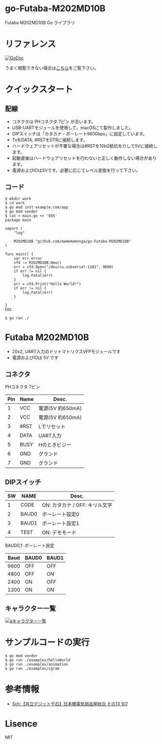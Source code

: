 # go-Futaba-M202MD10B

Futaba M202MD10B Go ライブラリ

# リファレンス

[![GoDoc](https://godoc.org/github.com/mamemomonga/go-Futaba-M202MD10B?status.svg)](https://godoc.org/github.com/mamemomonga/go-Futaba-M202MD10B)

うまく閲覧できない場合は[こちら](./Doc.md)をご覧下さい。

# クイックスタート

## 配線

* コネクタは PHコネクタ 7ピン が合います。
* USB-UARTモジュールを使用して、macOSにて製作しました。
* DIPスイッチは「カタカナ・ボーレート9600bps」に設定しています。
* TxをDATA, #RSTをDTRに接続します。
* ハードウェアリセットが不要な場合は#RSTを10kΩ抵抗を介して5Vに接続します。
* 起動直後はハードウェアリセットを行わないと正しく動作しない場合があります。
* 電源およびIOは5Vです。必要に応じてレベル変換を行って下さい。

## コード

	$ mkdir work
	$ cd work
	$ go mod init example.com/app
	$ go mod vendor
	$ cat > main.go << 'EOS'
	package main

	import (
		"log"

		M202MD10B "github.com/mamemomonga/go-Futaba-M202MD10B"
	)

	func main() {
		var err error
		vfd := M202MD10B.New()
		err = vfd.Open("/dev/cu.usbserial-1101", 9600)
		if err != nil {
			log.Fatal(err)
		}
		err = vfd.Print("Hello World!")
		if err != nil {
			log.Fatal(err)
		}

	}
	EOS

	$ go run ./


# Futaba M202MD10B

* 20x2, UART入力のドットマトリクスVFPモジュールです
* 電源およびIOは 5V です

## コネクタ

PHコネクタ 7ピン

Pin | Name | Desc.
---|---|---
1 | VCC | 電源(5V 約650mA)
2 | VCC | 電源(5V 約650mA)
3 | #RST | Lでリセット
4 | DATA | UART入力
5 | BUSY | Hのときビジー
6 | GND | グランド
7 | GND | グランド

## DIPスイッチ

SW | NAME | Desc.
---|---|---
1 | CODE | ON: カタカナ / OFF: キリル文字
2 | BAUD0 | ボーレート設定0
3 | BAUD1 | ボーレート設定1
4 | TEST | ON: デモモード

BAUD0,1: ボーレート設定

Baud | BAUD0 | BAUD1
---|---|---
9600 | OFF | OFF
4800 | OFF | ON
2400 | ON | OFF
1200 | ON | ON

## キャラクター一覧

[![aキャラクター一覧](http://img.youtube.com/vi/s-9mbCNlsLk/0.jpg)](https://www.youtube.com/watch?v=s-9mbCNlsLk)

# サンプルコードの実行

	$ go mod vendor
	$ go run ./examples/helloWorld
	$ go run ./examples/animation
	$ go run ./examples/cgram

# 参考情報

* [5ch:【共立デジット千石】日本橋電気部品屋総合 その13 107](https://rio2016.5ch.net/test/read.cgi/denki/1640165380/107)

# Lisence

MIT
